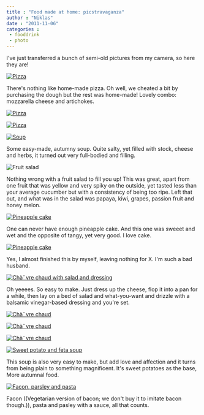 ```yaml
---
title : "Food made at home: picstravaganza"
author : "Niklas"
date : "2011-11-06"
categories : 
 - fooddrink
 - photo
---
```


I've just transferred a bunch of semi-old pictures from my camera, so here they are!

[![Pizza](http://farm7.static.flickr.com/6120/6318465218_3f9a9eaf86.jpg "Pizza, yum.")](http://www.flickr.com/photos/pivic/6318465218)

There's nothing like home-made pizza. Oh well, we cheated a bit by purchasing the dough but the rest was home-made! Lovely combo: mozzarella cheese and artichokes.

[![Pizza](http://farm7.static.flickr.com/6220/6318464166_901c3aa946.jpg)](http://www.flickr.com/photos/pivic/6318464166)

[![Pizza](http://farm7.static.flickr.com/6228/6317943115_3b8fefa978.jpg)](http://www.flickr.com/photos/pivic/6317943115)

[![Soup](http://farm7.static.flickr.com/6054/6317941439_da6577a70d.jpg)](http://www.flickr.com/photos/pivic/6317941439)

Some easy-made, autumny soup. Quite salty, yet filled with stock, cheese and herbs, it turned out very full-bodied and filling.

![Fruit salad](http://farm7.static.flickr.com/6215/6318459184_60205d8572_z.jpg "Fruit salad")

Nothing wrong with a fruit salad to fill you up! This was great, apart from one fruit that was yellow and very spiky on the outside, yet tasted less than your average cucumber but with a consistency of being too ripe. Left that out, and what was in the salad was papaya, kiwi, grapes, passion fruit and honey melon.

[![Pineapple cake](http://farm7.static.flickr.com/6120/6318455784_cef83559f3.jpg)](http://www.flickr.com/photos/pivic/6318455784)

One can never have enough pineapple cake. And this one was sweeet and wet and the opposite of tangy, yet very good. I love cake.

[![Pineapple cake](http://farm7.static.flickr.com/6051/6318457030_49e7b4a60e.jpg)](http://www.flickr.com/photos/pivic/6318457030)

Yes, I almost finished this by myself, leaving nothing for X. I'm such a bad husband.

[![Chà¨vre chaud with salad and dressing](http://farm7.static.flickr.com/6211/6318451594_0beaea96f5.jpg "Chà¨vre chaud with salad and dressing")](http://www.flickr.com/photos/pivic/6318451594)

Oh yeeees. So easy to make. Just dress up the cheese, flop it into a pan for a while, then lay on a bed of salad and what-you-want and drizzle with a balsamic vinegar-based dressing and you're set.

[![Chà¨vre chaud](http://farm7.static.flickr.com/6102/6317932725_93213126a9.jpg "No, bitch, it's mine!")](http://www.flickr.com/photos/pivic/6317932725)

[![Chà¨vre chaud](http://farm7.static.flickr.com/6237/6317933675_1e5e1ebd61.jpg "No kitty, you can't have my pot piiiie.")](http://www.flickr.com/photos/pivic/6317933675)

[![Chà¨vre chaud](http://farm7.static.flickr.com/6093/6318454954_c1134a5c29.jpg)](http://www.flickr.com/photos/pivic/6318454954)

[![Sweet potato and feta soup](http://farm7.static.flickr.com/6019/6318448524_63aa2a825f.jpg "Sweet potato and feta soup, yes, you want it, slag!")](http://www.flickr.com/photos/pivic/6318448524)

This soup is also very easy to make, but add love and affection and it turns from being plain to something magnificent. It's sweet potatoes as the base, More autumnal food.

[![Facon, parsley and pasta](http://farm7.static.flickr.com/6032/6318444746_03f1290184.jpg "Facon, parsley and pasta")](http://www.flickr.com/photos/pivic/6318444746)

Facon ((Vegetarian version of bacon; we don't buy it to imitate bacon though.)), pasta and pasley with a sauce, all that counts.
